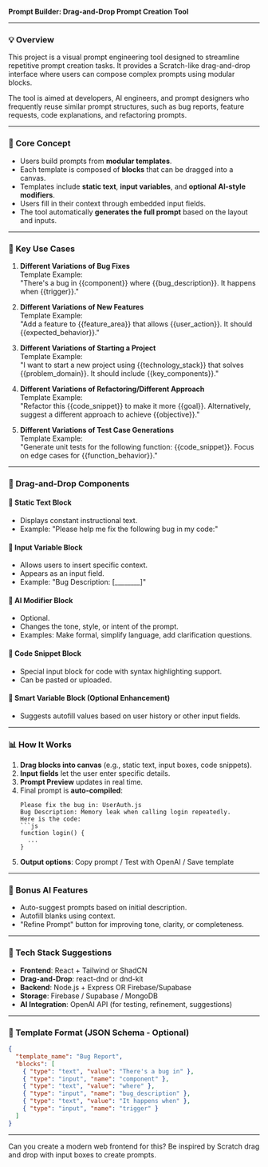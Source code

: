 **Prompt Builder: Drag-and-Drop Prompt Creation Tool**

---

### 💡 Overview

This project is a visual prompt engineering tool designed to streamline repetitive prompt creation tasks. It provides a Scratch-like drag-and-drop interface where users can compose complex prompts using modular blocks.

The tool is aimed at developers, AI engineers, and prompt designers who frequently reuse similar prompt structures, such as bug reports, feature requests, code explanations, and refactoring prompts.

---

### 🔧 Core Concept

- Users build prompts from **modular templates**.
- Each template is composed of **blocks** that can be dragged into a canvas.
- Templates include **static text**, **input variables**, and **optional AI-style modifiers**.
- Users fill in their context through embedded input fields.
- The tool automatically **generates the full prompt** based on the layout and inputs.

---

### 🚀 Key Use Cases

1. **Different Variations of Bug Fixes**  
   Template Example:  
   "There's a bug in {{component}} where {{bug_description}}. It happens when {{trigger}}."

2. **Different Variations of New Features**  
   Template Example:  
   "Add a feature to {{feature_area}} that allows {{user_action}}. It should {{expected_behavior}}."

3. **Different Variations of Starting a Project**  
   Template Example:  
   "I want to start a new project using {{technology_stack}} that solves {{problem_domain}}. It should include {{key_components}}."

4. **Different Variations of Refactoring/Different Approach**  
   Template Example:  
   "Refactor this {{code_snippet}} to make it more {{goal}}. Alternatively, suggest a different approach to achieve {{objective}}."

5. **Different Variations of Test Case Generations**  
   Template Example:  
   "Generate unit tests for the following function: {{code_snippet}}. Focus on edge cases for {{function_behavior}}."

---

### 🔄 Drag-and-Drop Components

#### 🔹 Static Text Block
- Displays constant instructional text.
- Example: "Please help me fix the following bug in my code:"

#### 🔹 Input Variable Block
- Allows users to insert specific context.
- Appears as an input field.
- Example: "Bug Description: [________]"

#### 🔹 AI Modifier Block
- Optional.
- Changes the tone, style, or intent of the prompt.
- Examples: Make formal, simplify language, add clarification questions.

#### 🔹 Code Snippet Block
- Special input block for code with syntax highlighting support.
- Can be pasted or uploaded.

#### 🔹 Smart Variable Block (Optional Enhancement)
- Suggests autofill values based on user history or other input fields.

---

### 📊 How It Works

1. **Drag blocks into canvas** (e.g., static text, input boxes, code snippets).
2. **Input fields** let the user enter specific details.
3. **Prompt Preview** updates in real time.
4. Final prompt is **auto-compiled**:
   ```
   Please fix the bug in: UserAuth.js
   Bug Description: Memory leak when calling login repeatedly.
   Here is the code:
   ```js
   function login() {
     ...
   }
   ```
5. **Output options**: Copy prompt / Test with OpenAI / Save template

---

### 🧰 Bonus AI Features

- Auto-suggest prompts based on initial description.
- Autofill blanks using context.
- "Refine Prompt" button for improving tone, clarity, or completeness.

---

### 🚀 Tech Stack Suggestions

- **Frontend**: React + Tailwind or ShadCN
- **Drag-and-Drop**: react-dnd or dnd-kit
- **Backend**: Node.js + Express OR Firebase/Supabase
- **Storage**: Firebase / Supabase / MongoDB
- **AI Integration**: OpenAI API (for testing, refinement, suggestions)

---

### 📂 Template Format (JSON Schema - Optional)
```json
{
  "template_name": "Bug Report",
  "blocks": [
    { "type": "text", "value": "There's a bug in" },
    { "type": "input", "name": "component" },
    { "type": "text", "value": "where" },
    { "type": "input", "name": "bug_description" },
    { "type": "text", "value": "It happens when" },
    { "type": "input", "name": "trigger" }
  ]
}
```

---

Can you create a modern web frontend for this? Be inspired by Scratch drag and drop with input boxes to create prompts.
